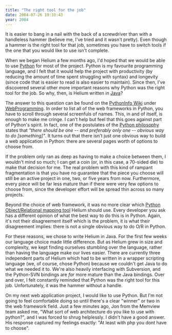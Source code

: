 ```yaml
---
title: "The right tool for the job"
date: 2004-07-26 19:33:43
year: 2004
---
```

It is easier to bang in a nail with the back of a screwdriver than with a handleless hammer (believe me, I've tried and it wasn't pretty).  Even though a hammer is the right tool for that job, sometimes you have to switch tools if the one that you would like to use isn't complete.

When we began Helium a few months ago, I'd hoped that we would be able to use <a href="http://www.python.org/">Python</a> for most of the project.  Python is my favourite programming language, and I felt that it would help the project with productivity (by reducing the amount of time spent struggling with syntax) and longevity (since code that is easier to read is also easier to maintain).  Since then, I've discovered several other more important reasons why Python was the right tool for the job.  So why, then, is Helium written in <a href="http://java.sun.com/">Java</a>?

The answer to this question can be found on the <a href="http://www.python.org/moin/FrontPage">PythonInfo Wiki</a> under <a href="http://www.python.org/cgi-bin/moinmoin/WebProgramming">WebProgramming</a>.  In order to list all of the web frameworks in Python, you have to scroll through several screenfuls of names.  This, in and of itself, is enough to make me cringe.  I can't help but feel that this goes against part of Python's spirit.  In fact, one of the postulates of the <a href="http://c2.com/cgi/wiki?PythonPhilosophy">Python philosophy</a> states that <em>"there should be one -- and preferably only one -- obvious way to do [something]"</em>.  It turns out that there isn't just one obvious way to build a web application in Python: there are several pages worth of options to choose from.

If the problem only ran as deep as having to make a choice between them, I wouldn't mind so much; I can get a coin (or, in this case, a 70-sided die) to make that decision for me.  The real problem with this kind of rampant fragmentation is that you have no guarantee that the piece you choose will still be an active project in one, two, or five years from now.  Furthermore, every piece will be far less mature than if there were very few options to choose from, since the developer effort will be spread thin across so many projects.

Beyond the choice of web framework, it was no more clear which <a href="http://www.thinkware.se/cgi-bin/thinki.cgi/ObjectRelationalMappersForPython">Python Object/Relational mapping tool</a> Helium should use.  Every developer you ask has a different opinion of what the best way to do this is in Python.  Again, it's not their disagreement itself which is the problem, it is what their disagreement implies: there is not a single obvious way to do O/R in Python.

For these reasons, we chose to write Helium in Java.  For the first few weeks our language choice made little difference.  But as Helium grew in size and complexity, we kept finding ourselves stumbling over the language, rather than having the language make our lives easier.  There are currently three independent parts of Helium which had to be written in a wrapper scripting language (we, of course, chose Python) because we couldn't get Java to do what we needed it to.  We're also heavily interfacing with Subversion, and the Python-SVN bindings are <em>far</em> more mature than the Java bindings.  Over and over, I felt constantly reminded that Python was the right tool for this job.  Unfortunately, it was the hammer without a handle.

On my next web application project, I would like to use Python.  But I'm not going to feel comfortable doing so until there's a clear "winner" or two in the web framework field.  Just a few minutes ago, Jon from the Memview team asked me, "What sort of web architecture do you like to use with python?", and I was forced to shrug helplessly.  I didn't have a good answer.  His response captured my feelings exactly: "At least with php you dont have to choose".
